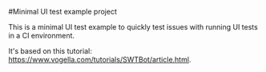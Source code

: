 #Minimal UI test example project

This is a minimal UI test example to quickly test issues with running UI tests in a CI environment.

It's based on this tutorial: https://www.vogella.com/tutorials/SWTBot/article.html.